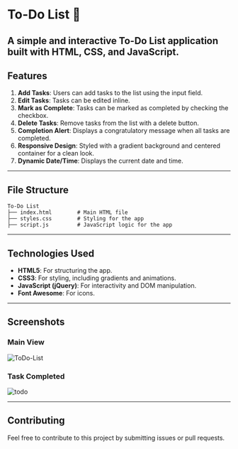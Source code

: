 # To-Do List 📝

A simple and interactive To-Do List application built with HTML, CSS, and JavaScript.
---

## Features

1. **Add Tasks**: Users can add tasks to the list using the input field.
2. **Edit Tasks**: Tasks can be edited inline.
3. **Mark as Complete**: Tasks can be marked as completed by checking the checkbox.
4. **Delete Tasks**: Remove tasks from the list with a delete button.
5. **Completion Alert**: Displays a congratulatory message when all tasks are completed.
6. **Responsive Design**: Styled with a gradient background and centered container for a clean look.
7. **Dynamic Date/Time**: Displays the current date and time.

---

## File Structure

```
To-Do List
├── index.html        # Main HTML file
├── styles.css        # Styling for the app
├── script.js         # JavaScript logic for the app
```

---

## Technologies Used

- **HTML5**: For structuring the app.
- **CSS3**: For styling, including gradients and animations.
- **JavaScript (jQuery)**: For interactivity and DOM manipulation.
- **Font Awesome**: For icons.

---
 
## Screenshots

### Main View
![ToDo-List](https://github.com/user-attachments/assets/d8a06a62-d107-4fd8-b304-7407ff13cf8e)

### Task Completed 
![todo](https://github.com/user-attachments/assets/9f45e7d3-2e86-4303-8761-66868645ad0b)

--- 

## Contributing

Feel free to contribute to this project by submitting issues or pull requests. 
 

